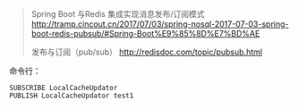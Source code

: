 > Spring Boot 与Redis 集成实现消息发布/订阅模式 http://tramp.cincout.cn/2017/07/03/spring-nosql-2017-07-03-spring-boot-redis-pubsub/#Spring-Boot%E9%85%8D%E7%BD%AE
>
> 发布与订阅（pub/sub） http://redisdoc.com/topic/pubsub.html





命令行：

```
SUBSCRIBE LocalCacheUpdator
PUBLISH LocalCacheUpdator test1
```

